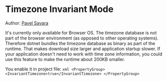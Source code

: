 # Timezone Invariant Mode

Author: [Pavel Savara](https://github.com/pavelsavara)

It's currently only available for Browser OS. 
The timezone database is not part of the browser environment (as opposed to other operating systems).
Therefore dotnet bundles the timezone database as binary as part of the runtime.
That makes download size larger and application startup slower.
If your application doesn't need to work with time zone information, you could use this feature to make the runtime about 200KB smaller.

You enable it in project file:
    ```xml
    <PropertyGroup>
        <InvariantTimezone>true</InvariantTimezone>
    </PropertyGroup>
    ```
